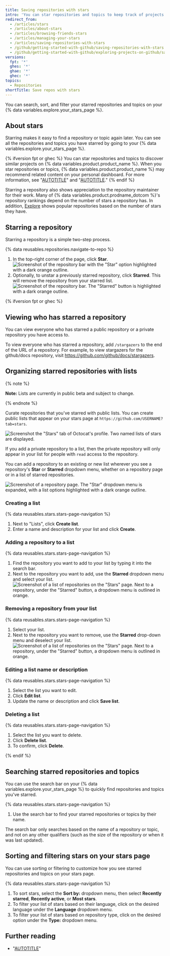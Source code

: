 ```yaml
---
title: Saving repositories with stars
intro: 'You can star repositories and topics to keep track of projects you find interesting{% ifversion fpt or ghec %} and discover related content in your news feed{% endif %}.'
redirect_from:
  - /articles/stars
  - /articles/about-stars
  - /articles/browsing-friends-stars
  - /articles/managing-your-stars
  - /articles/saving-repositories-with-stars
  - /github/getting-started-with-github/saving-repositories-with-stars
  - /github/getting-started-with-github/exploring-projects-on-github/saving-repositories-with-stars
versions:
  fpt: '*'
  ghes: '*'
  ghae: '*'
  ghec: '*'
topics:
  - Repositories
shortTitle: Save repos with stars
---
```

You can search, sort, and filter your starred repositories and topics on your {% data variables.explore.your_stars_page %}.

## About stars

Starring makes it easy to find a repository or topic again later. You can see all the repositories and topics you have starred by going to your {% data variables.explore.your_stars_page %}.

{% ifversion fpt or ghec %}
You can star repositories and topics to discover similar projects on {% data variables.product.product_name %}. When you star repositories or topics, {% data variables.product.product_name %} may recommend related content on your personal dashboard. For more information, see "[AUTOTITLE](/get-started/exploring-projects-on-github/finding-ways-to-contribute-to-open-source-on-github)" and "[AUTOTITLE](/account-and-profile/setting-up-and-managing-your-personal-account-on-github/managing-personal-account-settings/about-your-personal-dashboard#staying-updated-with-activity-from-the-community)."
{% endif %}

Starring a repository also shows appreciation to the repository maintainer for their work. Many of {% data variables.product.prodname_dotcom %}'s repository rankings depend on the number of stars a repository has. In addition, [Explore](https://github.com/explore) shows popular repositories based on the number of stars they have.

## Starring a repository

Starring a repository is a simple two-step process.

{% data reusables.repositories.navigate-to-repo %}
1. In the top-right corner of the page, click **Star**.
![Screenshot of the repository bar with the "Star" option highlighted with a dark orange outline.](/assets/images/help/stars/starring-a-repository.png)
1. Optionally, to unstar a previously starred repository, click **Starred**. This will remove the repository from your starred list.
![Screenshot of the repository bar. The "Starred" button is highlighted with a dark orange outline.](/assets/images/help/stars/unstarring-a-repository.png)

{% ifversion fpt or ghec %}

## Viewing who has starred a repository

You can view everyone who has starred a public repository or a private repository you have access to. 

To view everyone who has starred a repository, add `/stargazers` to the end of the URL of a repository. For example, to view stargazers for the github/docs repository, visit https://github.com/github/docs/stargazers.

## Organizing starred repositories with lists

{% note %}

**Note:** Lists are currently in public beta and subject to change.

{% endnote %}

Curate repositories that you've starred with public lists. You can create public lists that appear on your stars page at `https://github.com/USERNAME?tab=stars`.

![Screenshot the "Stars" tab of Octocat's profile. Two named lists of stars are displayed.](/assets/images/help/stars/lists-overview-on-stars-page.png)

If you add a private repository to a list, then the private repository will only appear in your list for people with `read` access to the repository.

You can add a repository to an existing or new list wherever you see a repository's **Star** or **Starred** dropdown menu, whether on a repository page or in a list of starred repositories.

![Screenshot of a repository page. The "Star" dropdown menu is expanded, with a list options highlighted with a dark orange outline.](/assets/images/help/stars/stars-dropdown-on-repo.png)

### Creating a list

{% data reusables.stars.stars-page-navigation %}
1. Next to "Lists", click **Create list**.
1. Enter a name and description for your list and click **Create**.

### Adding a repository to a list

{% data reusables.stars.stars-page-navigation %}
1. Find the repository you want to add to your list by typing it into the search bar.
1. Next to the repository you want to add, use the **Starred** dropdown menu and select your list.
   ![Screenshot of a list of repositories on the "Stars" page. Next to a repository, under the "Starred" button, a dropdown menu is outlined in orange.](/assets/images/help/stars/add-repo-to-list.png)

### Removing a repository from your list

{% data reusables.stars.stars-page-navigation %}
1. Select your list.
1. Next to the repository you want to remove, use the **Starred** drop-down menu and deselect your list.
   ![Screenshot of a list of repositories on the "Stars" page. Next to a repository, under the "Starred" button, a dropdown menu is outlined in orange.](/assets/images/help/stars/add-repo-to-list.png)

### Editing a list name or description

{% data reusables.stars.stars-page-navigation %}
1. Select the list you want to edit.
1. Click **Edit list**.
1. Update the name or description and click **Save list**.

### Deleting a list

{% data reusables.stars.stars-page-navigation %}
1. Select the list you want to delete.
1. Click **Delete list**.
1. To confirm, click **Delete**.

{% endif %}

## Searching starred repositories and topics

You can use the search bar on your {% data variables.explore.your_stars_page %} to quickly find repositories and topics you've starred.

{% data reusables.stars.stars-page-navigation %}
1. Use the search bar to find your starred repositories or topics by their name.

The search bar only searches based on the name of a repository or topic, and not on any other qualifiers (such as the size of the repository or when it was last updated).

## Sorting and filtering stars on your stars page

You can use sorting or filtering to customize how you see starred repositories and topics on your stars page.

{% data reusables.stars.stars-page-navigation %}
1. To sort stars, select the **Sort by:** dropdown menu, then select **Recently starred**, **Recently active**, or **Most stars**.
1. To filter your list of stars based on their language, click on the desired language under the **Language** dropdown menu.
1. To filter your list of stars based on repository type, click on the desired option under the **Type:** dropdown menu.

## Further reading

- "[AUTOTITLE](/repositories/managing-your-repositorys-settings-and-features/customizing-your-repository/classifying-your-repository-with-topics)"
